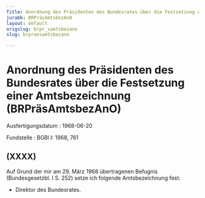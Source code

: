 ```yaml
---
Title: Anordnung des Präsidenten des Bundesrates über die Festsetzung einer Amtsbezeichnung
jurabk: BRPräsAmtsbezAnO
layout: default
origslug: brpr_samtsbezano
slug: brpraesamtsbezano

---
```


# Anordnung des Präsidenten des Bundesrates über die Festsetzung einer Amtsbezeichnung (BRPräsAmtsbezAnO)

Ausfertigungsdatum
:   1968-06-20

Fundstelle
:   BGBl I: 1968, 761



## (XXXX)

Auf Grund der mir am 29. März 1968 übertragenen Befugnis (Bundesgesetzbl. I S. 252) setze ich folgende Amtsbezeichnung fest:

*   Direktor des Bundesrates.




